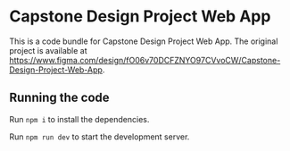 
  # Capstone Design Project Web App

  This is a code bundle for Capstone Design Project Web App. The original project is available at https://www.figma.com/design/fO06v70DCFZNYO97CVvoCW/Capstone-Design-Project-Web-App.

  ## Running the code

  Run `npm i` to install the dependencies.

  Run `npm run dev` to start the development server.
  